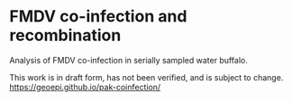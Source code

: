 # FMDV co-infection and recombination  
Analysis of FMDV co-infection in serially sampled water buffalo.    
  
This work is in draft form, has not been verified, and is subject to change.  
https://geoepi.github.io/pak-coinfection/

  
  
